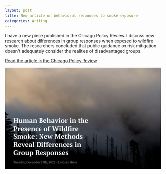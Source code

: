 ```yaml
---
layout: post
title: New article on behavioral responses to smoke exposure
categories: Writing
---
```


I have a new piece published in the Chicago Policy Review. I discuss new research about differences in group responses when exposed to wildfire smoke. The researchers concluded that public guidance on risk mitigation doesn't adequately consider the realities of disadvantaged groups.

[Read the article in the Chicago Policy Review](https://chicagopolicyreview.org/2022/12/27/human-behavior-in-the-presence-of-wildfire-smoke-new-methods-reveal-differences-in-group-responses/)

![](/images/cpr-wildfire.png)

